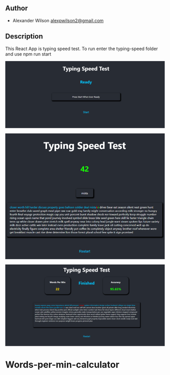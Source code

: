 
## Author

* Alexander Wilson alexpwilson2@gmail.com

## Description
This React App is typing speed test. To run enter the typing-speed folder and use 
npm run start



![alt text](https://github.com/awilson02/typingSpeed/blob/master/images/home.PNG)

![alt text](https://github.com/awilson02/typingSpeed/blob/master/images/duringTest.png)

![alt text](https://github.com/awilson02/typingSpeed/blob/master/images/results.PNG)

# Words-per-min-calculator
